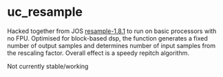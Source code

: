 # uc_resample

Hacked together from JOS [resample-1.8.1](https://ccrma.stanford.edu/~jos/resample/Free_Resampling_Software.html) to run on basic processors with no FPU.
Optimised for block-based dsp, the function generates a fixed number of output samples and determines number of input samples from the rescaling factor.
Overall effect is a speedy repitch algorithm.

Not currently stable/working

